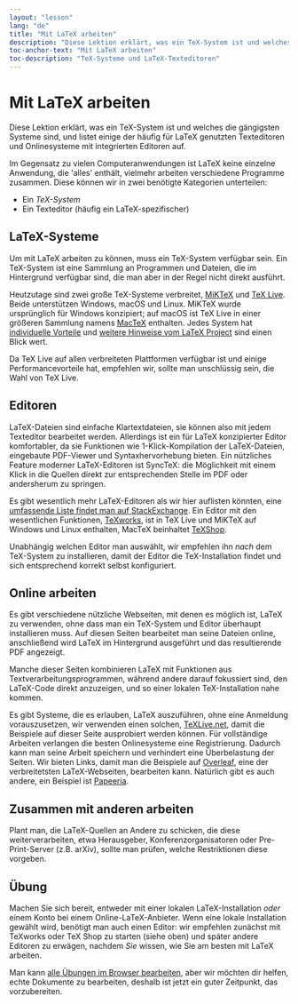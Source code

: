```yaml
---
layout: "lesson"
lang: "de"
title: "Mit LaTeX arbeiten"
description: "Diese Lektion erklärt, was ein TeX-System ist und welches die gängigsten Systeme sind, und listet einige der häufig für LaTeX genutzten Texteditoren und Onlinesysteme mit integrierten Editoren auf."
toc-anchor-text: "Mit LaTeX arbeiten"
toc-description: "TeX-Systeme und LaTeX-Texteditoren"
---
```


# Mit LaTeX arbeiten

<span
  class="summary">Diese Lektion erklärt, was ein TeX-System ist und welches die gängigsten Systeme sind, und listet einige der häufig für LaTeX genutzten Texteditoren und Onlinesysteme mit integrierten Editoren auf.</span>


Im Gegensatz zu vielen Computeranwendungen ist LaTeX keine einzelne Anwendung,
die 'alles' enthält, vielmehr arbeiten verschiedene Programme zusammen. Diese
können wir in zwei benötigte Kategorien unterteilen:

- Ein _TeX-System_
- Ein Texteditor (häufig ein LaTeX-spezifischer)

## LaTeX-Systeme

Um mit LaTeX arbeiten zu können, muss ein TeX-System verfügbar sein. Ein
TeX-System ist eine Sammlung an Programmen und Dateien, die im Hintergrund
verfügbar sind, die man aber in der Regel nicht direkt ausführt.

Heutzutage sind zwei große TeX-Systeme verbreitet,
[MiKTeX](https://miktex.org/) und [TeX Live](https://tug.org/texlive). Beide
unterstützen Windows, macOS und Linux.
MiKTeX wurde ursprünglich für Windows konzipiert;
auf macOS ist TeX Live in einer größeren Sammlung namens [MacTeX](https://www.tug.org/mactex/) enthalten.
Jedes System hat
[individuelle Vorteile](https://tex.stackexchange.com/questions/20036) und
[weitere Hinweise vom LaTeX Project](https://www.latex-project.org/get/) sind
einen Blick wert.

Da TeX Live auf allen verbreiteten Plattformen verfügbar ist und einige
Performancevorteile hat, empfehlen wir, sollte man unschlüssig sein, die Wahl
von TeX Live.

## Editoren

LaTeX-Dateien sind einfache Klartextdateien, sie können also mit jedem
Texteditor bearbeitet werden. Allerdings ist ein für LaTeX konzipierter Editor
komfortabler, da sie Funktionen wie 1-Klick-Kompilation der LaTeX-Dateien,
eingebaute PDF-Viewer und Syntaxhervorhebung bieten. Ein nützliches Feature
moderner LaTeX-Editoren ist SyncTeX: die Möglichkeit mit einem Klick in die
Quellen direkt zur entsprechenden Stelle im PDF oder andersherum zu springen.

Es gibt wesentlich mehr LaTeX-Editoren als wir hier auflisten könnten, eine
[umfassende Liste findet man auf
StackExchange](https://tex.stackexchange.com/questions/339/latex-editors-ides).
Ein Editor mit den wesentlichen Funktionen, [TeXworks](https://tug.org/texworks),
ist in TeX Live und MiKTeX auf Windows und Linux enthalten, MacTeX beinhaltet
[TeXShop](https://pages.uoregon.edu/koch/texshop/).

<p
  class="hint">Unabhängig welchen Editor man auswählt, wir empfehlen ihn <i>nach</i> dem TeX-System zu installieren, damit der Editor die TeX-Installation findet und sich entsprechend korrekt selbst konfiguriert.</p>

## Online arbeiten

Es gibt verschiedene nützliche Webseiten, mit denen es möglich ist, LaTeX zu
verwenden, ohne dass man ein TeX-System und Editor überhaupt installieren muss.
Auf diesen Seiten bearbeitet man seine Dateien online, anschließend wird LaTeX
im Hintergrund ausgeführt und das resultierende PDF angezeigt.

Manche dieser Seiten kombinieren LaTeX mit Funktionen aus
Textverarbeitungsprogrammen, während andere darauf fokussiert sind, den
LaTeX-Code direkt anzuzeigen, und so einer lokalen TeX-Installation nahe kommen.

Es gibt Systeme, die es erlauben, LaTeX auszuführen, ohne eine Anmeldung
vorauszusetzen, wir verwenden einen solchen,
[TeXLive.net](https://texlive.net), damit die Beispiele auf dieser Seite
ausprobiert werden können. Für vollständige Arbeiten verlangen die besten
Onlinesysteme eine Registrierung. Dadurch kann man seine Arbeit speichern und
verhindert eine Überbelastung der Seiten. Wir bieten Links, damit man die
Beispiele auf [Overleaf](https://www.overleaf.com), eine der verbreitetsten
LaTeX-Webseiten, bearbeiten kann. Natürlich gibt es auch andere, ein Beispiel
ist [Papeeria](https://papeeria.com/).

## Zusammen mit anderen arbeiten

Plant man, die LaTeX-Quellen an Andere zu schicken, die diese weiterverarbeiten,
etwa Herausgeber, Konferenzorganisatoren oder Pre-Print-Server (z.B. arXiv),
sollte man prüfen, welche Restriktionen diese vorgeben.

## Übung

Machen Sie sich bereit, entweder mit einer lokalen LaTeX-Installation _oder_
einem Konto bei einem Online-LaTeX-Anbieter. Wenn eine lokale Installation
gewählt wird, benötigt man auch einen Editor: wir empfehlen zunächst mit
TeXworks oder TeX Shop zu starten (siehe oben) und später andere Editoren zu
erwägen, nachdem _Sie_ wissen, wie Sie am besten mit LaTeX arbeiten.

Man kann [alle Übungen im Browser bearbeiten](help), aber wir möchten dir
helfen, echte Dokumente zu bearbeiten, deshalb ist jetzt ein guter Zeitpunkt,
das vorzubereiten.
